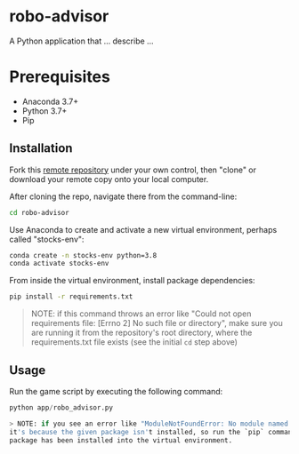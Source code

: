 # robo-advisor

A Python application that ... describe ... 

# Prerequisites 

  + Anaconda 3.7+
  + Python 3.7+
  + Pip

## Installation

Fork this [remote repository](http://github.com/pk664/robo-advisor) under your own control, then "clone" or download your remote copy onto your local computer.


After cloning the repo, navigate there from the command-line:

```sh
cd robo-advisor
```

Use Anaconda to create and activate a new virtual environment, perhaps called "stocks-env":

```sh
conda create -n stocks-env python=3.8
conda activate stocks-env
```

From inside the virtual environment, install package dependencies:

```sh
pip install -r requirements.txt
```

> NOTE: if this command throws an error like "Could not open requirements file: [Errno 2] No such file or directory", make sure you are running it from the repository's root directory, where the requirements.txt file exists (see the initial `cd` step above)

## Usage

Run the game script by executing the following command: 

```py
python app/robo_advisor.py

> NOTE: if you see an error like "ModuleNotFoundError: No module named '...'", 
it's because the given package isn't installed, so run the `pip` command above to ensure that 
package has been installed into the virtual environment. 
